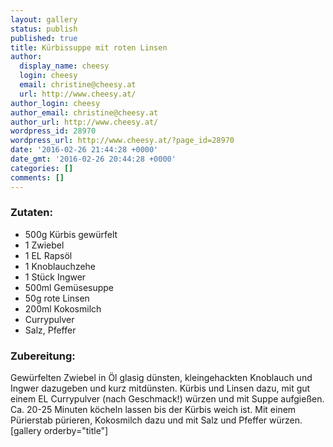```yaml
---
layout: gallery
status: publish
published: true
title: Kürbissuppe mit roten Linsen
author:
  display_name: cheesy
  login: cheesy
  email: christine@cheesy.at
  url: http://www.cheesy.at/
author_login: cheesy
author_email: christine@cheesy.at
author_url: http://www.cheesy.at/
wordpress_id: 28970
wordpress_url: http://www.cheesy.at/?page_id=28970
date: '2016-02-26 21:44:28 +0000'
date_gmt: '2016-02-26 20:44:28 +0000'
categories: []
comments: []
---
```

### Zutaten:
* 500g Kürbis gewürfelt
* 1 Zwiebel
* 1 EL Rapsöl
* 1 Knoblauchzehe
* 1 Stück Ingwer
* 500ml Gemüsesuppe
* 50g rote Linsen
* 200ml Kokosmilch
* Currypulver
* Salz, Pfeffer
### Zubereitung:
Gewürfelten Zwiebel in Öl glasig dünsten, kleingehackten Knoblauch und Ingwer dazugeben und kurz mitdünsten. Kürbis und Linsen dazu, mit gut einem EL Currypulver (nach Geschmack!) würzen und mit Suppe aufgießen. Ca. 20-25 Minuten köcheln lassen bis der Kürbis weich ist. Mit einem Pürierstab pürieren, Kokosmilch dazu und mit Salz und Pfeffer würzen.
[gallery orderby="title"]
